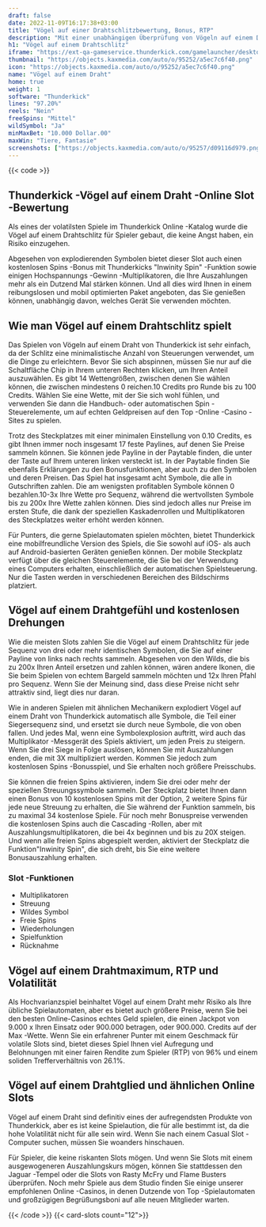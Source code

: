 ```yaml
---
draft: false
date: 2022-11-09T16:17:38+03:00
title: "Vögel auf einer Drahtschlitzbewertung, Bonus, RTP"
description: "Mit einer unabhängigen Überprüfung von Vögeln auf einem Drahtschlitz von Thunderkick können Sie kostenlos oder echtes Geld spielen und hier einen Bonus erhalten!"
h1: "Vögel auf einem Drahtschlitz"
iframe: "https://ext-qa-gameservice.thunderkick.com/gamelauncher/desktopLauncher/external-lobby?gameId=tk-birds-a&container=container&operatorId=2"
thumbnail: "https://objects.kaxmedia.com/auto/o/95252/a5ec7c6f40.png"
icon: "https://objects.kaxmedia.com/auto/o/95252/a5ec7c6f40.png"
name: "Vögel auf einem Draht"
home: true
weight: 1
software: "Thunderkick"
lines: "97.20%"
reels: "Nein"
freeSpins: "Mittel"
wildSymbol: "Ja"
minMaxBet: "10.000 Dollar.00"
maxWin: "Tiere, Fantasie"
screenshots: ["https://objects.kaxmedia.com/auto/o/95257/d09116d979.png"]
---
```


{{< code >}}<h2>Thunderkick -Vögel auf einem Draht -Online Slot -Bewertung</h2><p>Als eines der volatilsten Spiele im Thunderkick Online -Katalog wurde die Vögel auf einem Drahtschlitz für Spieler gebaut, die keine Angst haben, ein Risiko einzugehen.</p><p>Abgesehen von explodierenden Symbolen bietet dieser Slot auch einen kostenlosen Spins -Bonus mit Thunderkicks "Inwinity Spin" -Funktion sowie einigen Hochspannungs -Gewinn -Multiplikatoren, die Ihre Auszahlungen mehr als ein Dutzend Mal stärken können. Und all dies wird Ihnen in einem reibungslosen und mobil optimierten Paket angeboten, das Sie genießen können, unabhängig davon, welches Gerät Sie verwenden möchten.</p><h2>Wie man Vögel auf einem Drahtschlitz spielt</h2><p>Das Spielen von Vögeln auf einem Draht von Thunderkick ist sehr einfach, da der Schlitz eine minimalistische Anzahl von Steuerungen verwendet, um die Dinge zu erleichtern. Bevor Sie sich abspinnen, müssen Sie nur auf die Schaltfläche Chip in Ihrem unteren Rechten klicken, um Ihren Anteil auszuwählen. Es gibt 14 Wettengrößen, zwischen denen Sie wählen können, die zwischen mindestens 0 reichen.10 Credits pro Runde bis zu 100 Credits. Wählen Sie eine Wette, mit der Sie sich wohl fühlen, und verwenden Sie dann die Handbuch- oder automatischen Spin -Steuerelemente, um auf echten Geldpreisen auf den Top -Online -Casino -Sites zu spielen.</p><p>Trotz des Steckplatzes mit einer minimalen Einstellung von 0.10 Credits, es gibt Ihnen immer noch insgesamt 17 feste Paylines, auf denen Sie Preise sammeln können. Sie können jede Payline in der Paytable finden, die unter der Taste auf Ihrem unteren linken versteckt ist. In der Paytable finden Sie ebenfalls Erklärungen zu den Bonusfunktionen, aber auch zu den Symbolen und deren Preisen. Das Spiel hat insgesamt acht Symbole, die alle in Gutschriften zahlen. Die am wenigsten profitablen Symbole können 0 bezahlen.10-3x Ihre Wette pro Sequenz, während die wertvollsten Symbole bis zu 200x Ihre Wette zahlen können. Dies sind jedoch alles nur Preise im ersten Stufe, die dank der speziellen Kaskadenrollen und Multiplikatoren des Steckplatzes weiter erhöht werden können.</p><p>Für Punters, die gerne Spielautomaten spielen möchten, bietet Thunderkick eine mobilfreundliche Version des Spiels, die Sie sowohl auf iOS- als auch auf Android-basierten Geräten genießen können. Der mobile Steckplatz verfügt über die gleichen Steuerelemente, die Sie bei der Verwendung eines Computers erhalten, einschließlich der automatischen Spielsteuerung. Nur die Tasten werden in verschiedenen Bereichen des Bildschirms platziert.</p><h2>Vögel auf einem Drahtgefühl und kostenlosen Drehungen</h2><p>Wie die meisten Slots zahlen Sie die Vögel auf einem Drahtschlitz für jede Sequenz von drei oder mehr identischen Symbolen, die Sie auf einer Payline von links nach rechts sammeln. Abgesehen von den Wilds, die bis zu 200x Ihren Anteil ersetzen und zahlen können, wären andere Ikonen, die Sie beim Spielen von echtem Bargeld sammeln möchten und 12x Ihren Pfahl pro Sequenz. Wenn Sie der Meinung sind, dass diese Preise nicht sehr attraktiv sind, liegt dies nur daran.</p><p>Wie in anderen Spielen mit ähnlichen Mechanikern explodiert Vögel auf einem Draht von Thunderkick automatisch alle Symbole, die Teil einer Siegersequenz sind, und ersetzt sie durch neue Symbole, die von oben fallen. Und jedes Mal, wenn eine Symbolexplosion auftritt, wird auch das Multiplikator -Messgerät des Spiels aktiviert, um jeden Preis zu steigern. Wenn Sie drei Siege in Folge auslösen, können Sie mit Auszahlungen enden, die mit 3X multipliziert werden. Kommen Sie jedoch zum kostenlosen Spins -Bonusspiel, und Sie erhalten noch größere Preisschubs.</p><p>Sie können die freien Spins aktivieren, indem Sie drei oder mehr der speziellen Streuungssymbole sammeln. Der Steckplatz bietet Ihnen dann einen Bonus von 10 kostenlosen Spins mit der Option, 2 weitere Spins für jede neue Streuung zu erhalten, die Sie während der Funktion sammeln, bis zu maximal 34 kostenlose Spiele. Für noch mehr Bonuspreise verwenden die kostenlosen Spins auch die Cascading -Rollen, aber mit Auszahlungsmultiplikatoren, die bei 4x beginnen und bis zu 20X steigen. Und wenn alle freien Spins abgespielt werden, aktiviert der Steckplatz die Funktion"Inwinity Spin", die sich dreht, bis Sie eine weitere Bonusauszahlung erhalten.</p><h3>
Slot -Funktionen</h3><ul>
<li></span>
Multiplikatoren</li>
<li></span>
Streuung</li>
<li></span>
Wildes Symbol</li>
<li></span>
Freie Spins</li>
<li></span>
Wiederholungen</li>
<li></span>
Spielfunktion</li>
<li></span>
Rücknahme</li></ul><h2>Vögel auf einem Drahtmaximum, RTP und Volatilität</h2><p>Als Hochvarianzspiel beinhaltet Vögel auf einem Draht mehr Risiko als Ihre übliche Spielautomaten, aber es bietet auch größere Preise, wenn Sie bei den besten Online-Casinos echtes Geld spielen, die einen Jackpot von 9.000 x Ihren Einsatz oder 900.000 betragen, oder 900.000. Credits auf der Max -Wette. Wenn Sie ein erfahrener Punter mit einem Geschmack für volatile Slots sind, bietet dieses Spiel Ihnen viel Aufregung und Belohnungen mit einer fairen Rendite zum Spieler (RTP) von 96% und einem soliden Trefferverhältnis von 26.1%.</p><h2>Vögel auf einem Drahtglied und ähnlichen Online Slots</h2><p>Vögel auf einem Draht sind definitiv eines der aufregendsten Produkte von Thunderkick, aber es ist keine Spielaution, die für alle bestimmt ist, da die hohe Volatilität nicht für alle sein wird. Wenn Sie nach einem Casual Slot -Computer suchen, müssen Sie woanders hinschauen.</p><p>Für Spieler, die keine riskanten Slots mögen. Und wenn Sie Slots mit einem ausgewogeneren Auszahlungskurs mögen, können Sie stattdessen den Jaguar -Tempel oder die Slots von Rasty McFry und Flame Busters überprüfen. Noch mehr Spiele aus dem Studio finden Sie einige unserer empfohlenen Online -Casinos, in denen Dutzende von Top -Spielautomaten und großzügigen Begrüßungsboni auf alle neuen Mitglieder warten.</p>{{< /code >}}
{{< card-slots count="12">}}